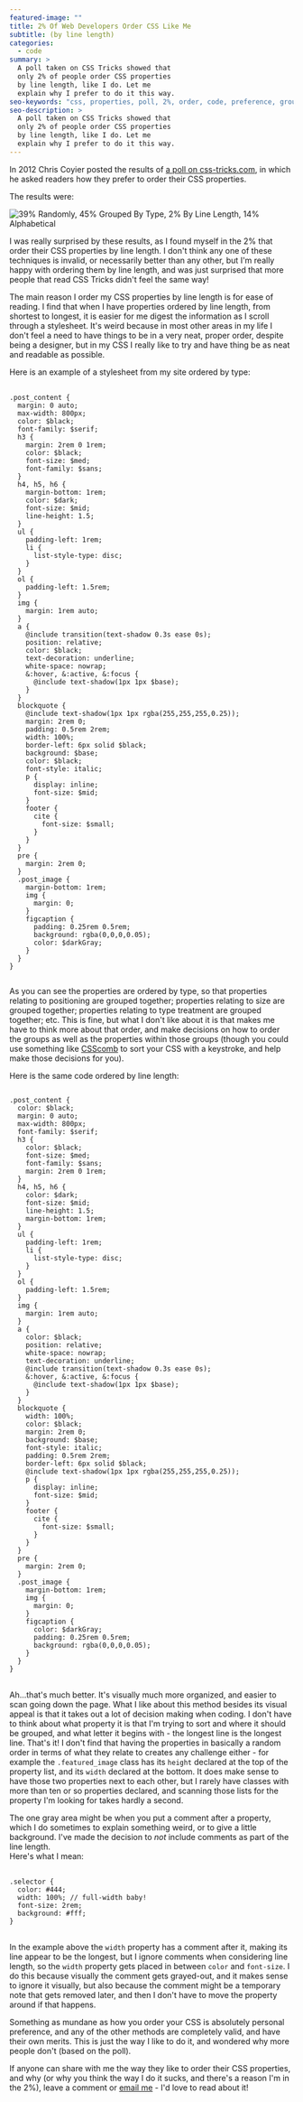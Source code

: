 ```yaml
---
featured-image: ""
title: 2% Of Web Developers Order CSS Like Me
subtitle: (by line length)
categories:
  - code
summary: >
  A poll taken on CSS Tricks showed that
  only 2% of people order CSS properties
  by line length, like I do. Let me
  explain why I prefer to do it this way.
seo-keywords: "css, properties, poll, 2%, order, code, preference, grouped by type, grouped by line length"
seo-description: >
  A poll taken on CSS Tricks showed that
  only 2% of people order CSS properties
  by line length, like I do. Let me
  explain why I prefer to do it this way.
---
```

<p>
          In 2012 Chris Coyier posted the results of <a href="http://css-tricks.com/poll-results-how-do-you-order-your-css-properties/">a poll on css-tricks.com</a>, in which he asked readers how they prefer to order their CSS properties.
</p>
<p>
          The results were:
</p>
<p>
   <img src="/_themes/mattsoria/img/blog/orgchart.png" alt="39% Randomly, 45% Grouped By Type, 2% By Line Length, 14% Alphabetical">
</p>
<p>
   I was really surprised by these results, as I found myself in the 2% that order their CSS properties by line length. I don't think any one of these techniques is invalid, or necessarily better than any other, but I'm really happy with ordering them by line length, and was just surprised that more people that read CSS Tricks didn't feel the same way!
</p>
<p>
   The main reason I order my CSS properties by line length is for ease of reading. I find that when I have properties ordered by line length, from shortest to longest, it is easier for me digest the information as I scroll through a stylesheet. It's weird because in most other areas in my life I don't feel a need to have things to be in a very neat, proper order, despite being a designer, but in my CSS I really like to try and have thing be as neat and readable as possible.
</p>
<p>
   Here is an example of a stylesheet from my site ordered by type:
</p>
<pre class="language-css">
  <code>
.post_content {
  margin: 0 auto;
  max-width: 800px;
  color: $black;
  font-family: $serif;
  h3 {
    margin: 2rem 0 1rem;
    color: $black;
    font-size: $med;
    font-family: $sans;
  }
  h4, h5, h6 {
    margin-bottom: 1rem;
    color: $dark;
    font-size: $mid;
    line-height: 1.5;
  }
  ul {
    padding-left: 1rem;
    li {
      list-style-type: disc;
    }
  }
  ol {
    padding-left: 1.5rem;
  }
  img {
    margin: 1rem auto;
  }    
  a {
    @include transition(text-shadow 0.3s ease 0s);
    position: relative;
    color: $black;
    text-decoration: underline;
    white-space: nowrap;
    &:hover, &:active, &:focus {
      @include text-shadow(1px 1px $base);
    }
  }
  blockquote {
    @include text-shadow(1px 1px rgba(255,255,255,0.25));
    margin: 2rem 0;
    padding: 0.5rem 2rem;
    width: 100%;
    border-left: 6px solid $black;
    background: $base;
    color: $black;
    font-style: italic;
    p {
      display: inline;
      font-size: $mid;
    }
    footer {
      cite {
        font-size: $small;
      }
    }
  }
  pre {
    margin: 2rem 0;
  }
  .post_image {
    margin-bottom: 1rem;
    img {
      margin: 0;
    }
    figcaption {
      padding: 0.25rem 0.5rem;
      background: rgba(0,0,0,0.05);
      color: $darkGray;
    }
  }
}
  </code>
</pre>
<p>
  As you can see the properties are ordered by type, so that properties relating to positioning are grouped together; properties relating to size are grouped together; properties relating to type treatment are grouped together; etc. This is fine, but what I don't like about it is that makes me have to think more about that order, and make decisions on how to order the groups as well as the properties within those groups (though you could use something like <a href="http://csscomb.com/">CSScomb</a> to sort your CSS with a keystroke, and help make those decisions for you).
</p>
<p>
  Here is the same code ordered by line length:
</p>
<pre class="language-css">
<code>
.post_content {
  color: $black;
  margin: 0 auto;
  max-width: 800px;
  font-family: $serif;
  h3 {
    color: $black;
    font-size: $med;
    font-family: $sans;
    margin: 2rem 0 1rem;
  }
  h4, h5, h6 {
    color: $dark;
    font-size: $mid;
    line-height: 1.5;
    margin-bottom: 1rem;
  }
  ul {
    padding-left: 1rem;
    li {
      list-style-type: disc;
    }
  }
  ol {
    padding-left: 1.5rem;
  }
  img {
    margin: 1rem auto;
  }    
  a {
    color: $black;
    position: relative;
    white-space: nowrap;
    text-decoration: underline;
    @include transition(text-shadow 0.3s ease 0s);
    &:hover, &:active, &:focus {
      @include text-shadow(1px 1px $base);
    }
  }
  blockquote {
    width: 100%;
    color: $black;
    margin: 2rem 0;
    background: $base;
    font-style: italic;
    padding: 0.5rem 2rem;
    border-left: 6px solid $black;
    @include text-shadow(1px 1px rgba(255,255,255,0.25));
    p {
      display: inline;
      font-size: $mid;
    }
    footer {
      cite {
        font-size: $small;
      }
    }
  }
  pre {
    margin: 2rem 0;
  }
  .post_image {
    margin-bottom: 1rem;
    img {
      margin: 0;
    }
    figcaption {
      color: $darkGray;
      padding: 0.25rem 0.5rem;
      background: rgba(0,0,0,0.05);
    }
  }
}
</code>
</pre>
<p>
  Ah...that's much better. It's visually much more organized, and easier to scan going down the page. What I like about this method besides its visual appeal is that it takes out a lot of decision making when coding. I don't have to think about what property it is that I'm trying to sort and where it should be grouped, and what letter it begins with - the longest line is the longest line. That's it! I don't find that having the properties in basically a random order in terms of what they relate to creates any challenge either - for example the <code class="language-css">.featured_image</code> class has its <code class="language-css">height</code> declared at the top of the property list, and its <code class="language-css">width</code> declared at the bottom. It does make sense to have those two properties next to each other, but I rarely have classes with more than ten or so properties declared, and scanning those lists for the property I'm looking for takes hardly a second.
</p>
<p>
  The one gray area might be when you put a comment after a property, which I do sometimes to explain something weird, or to give a little background. I've made the decision to <em>not</em> include comments as part of the line length.<br /> Here's what I mean:
</p>
<pre class="language-css">
  <code>
.selector {
  color: #444;
  width: 100%; // full-width baby!
  font-size: 2rem;
  background: #fff;
}
</code>
</pre>
<p>
  In the example above the <code class="language-css">width</code> property has a comment after it, making its line appear to be the longest, but I ignore comments when considering line length, so the <code class="language-css">width</code> property gets placed in between <code class="language-css">color</code> and <code class="language-css">font-size</code>. I do this because visually the comment gets grayed-out, and it makes sense to ignore it visually, but also because the comment might be a temporary note that gets removed later, and then I don't have to move the property around if that happens.
</p>
<p>
  Something as mundane as how you order your CSS is absolutely personal preference, and any of the other methods are completely valid, and have their own merits. This is just the way I like to do it, and wondered why more people don't (based on the poll). 
</p>
<p>
  If anyone can share with me the way they like to order their CSS properties, and why (or why you think the way I do it sucks, and there's a reason I'm in the 2%), leave a comment or <a href="mailto:contact@mattsoria.com">email me</a> - I'd love to read about it!
</p>